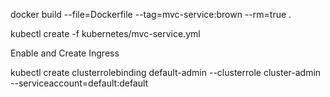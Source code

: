 docker build --file=Dockerfile --tag=mvc-service:brown --rm=true .

kubectl create -f kubernetes/mvc-service.yml

Enable and Create Ingress

kubectl create clusterrolebinding default-admin --clusterrole cluster-admin --serviceaccount=default:default 
